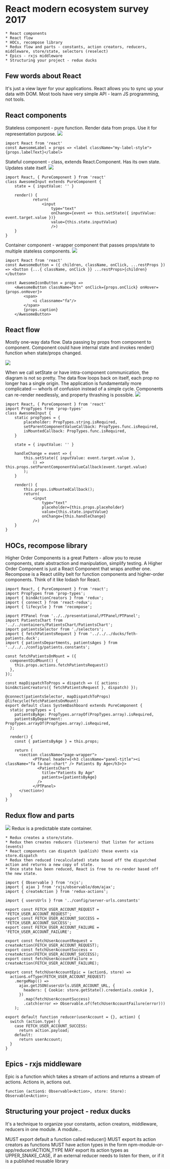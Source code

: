 # React modern ecosystem survey 2017

    * React components
    * React flow
    * HOCs, recompose library
    * Redux flow and parts - constants, action creators, reducers, middleware, store/state, selectors (reselect)
    * Epics - rxjs middleware
    * Structuring your project - redux ducks
    
## Few words about React
It's just a view layer for your applications. React allows you to sync up your data with DOM.
Most tools have very simple API - learn JS programming, not tools.

## React components
Stateless component - pure function. Render data from props. Use it for representation purpose.
![](./pictures/stateless-component.png)
````
import React from 'react'
const AwesomeLabel = props => <label className="my-label-style">{props.labelText}</label>
````
Stateful component - class, extends React.Component. Has its own state. Updates state itself.
![](./pictures/statefull-component.png)
```
import React, { PureComponent } from 'react'
class AwesomeInput extends PureComponent {
    state = { inputValue: '' }
    
    render() {         
            return(
                <input 
                    type="text"
                    onChange={event => this.setState({ inputValue: event.target.value })} 
                    value={this.state.inputValue}
                    />)
    }
}
```
Container component - wrapper component that passes props/state to multiple stateless components.
![](./pictures/container-component.png)
````
import React from 'react'
const AwesomeButton = ({ children, className, onClick, ...restProps }) => <button {...{ className, onClick }} ...restProps>{children}</button>

const AwesomeIconButton = props => 
    <AwesomeButton className="btn" onClick={props.onClick} onHover={props.onHover}>
        <span>
            <i classname="fa"/>
        </span>
        {props.caption}
    </AwesomeButton>
````       
## React flow 
Mostly one-way data flow. Data passing by props from component to component. 
Component could have internal state and invokes render() function when state/props changed.

![](./pictures/react-flow-props.png)

When we call setState or have intra-component communication, the diagram is not so pretty. The data flow loops back on itself, each prop no longer has a single origin. The application is fundamentally more complicated — whorls of confusion instead of a simple cycle. Components can re-render needlessly, and property thrashing is possible.
![](./pictures/react-flow-state.png)

````
import React, { PureComponent } from 'react'
import PropTypes from 'prop-types'
class AwesomeInput {
    static propTypes = {
        placeholder: PropTypes.string.isRequired,
        setParentComponentValueCallback: PropTypes.func.isRequired,
        isMountedCallback: PropTypes.func.isRequired,
    }
    
    state = { inputValue: '' }
    
    handleChange = event => {
        this.setState({ inputValue: event.target.value },
            () => this.props.setParentComponentValueCallback(event.target.value)
        );
    }
        
    render() {
        this.props.isMountedCallback();
        return(
            <input 
                type="text"
                placeholder={this.props.placeholder}
                value={this.state.inputValue}
                onChange={this.handleChange}                
            />)
    }
}
````
## HOCs, recompose library
Higher Order Components is a great Pattern - allow you to reuse components, state abstraction and manipulation, simplify testing. A Higher Order Component is just a React Component that wraps another one.
Recompose is a React utility belt for function components and higher-order components. Think of it like lodash for React.
```` 
import React, { PureComponent } from 'react';
import PropTypes from 'prop-types';
import { bindActionCreators } from 'redux';
import { connect } from 'react-redux';
import { lifecycle } from 'recompose';

import PTPanel from '../../presentational/PTPanel/PTPanel';
import PatientsChart from '../../containers/PatientsChart/PatientsChart';
import patientsSelector from './selectors';
import { fetchPatientsRequest } from '../../../ducks/feth-patients.duck';
import { patientsDepartments, patientsAges } from '../../../config/patients.constants';

const fetchPatientsOnMount = ({
  componentDidMount() {
    this.props.actions.fetchPatientsRequest()
  },
});

const mapDispatchToProps = dispatch => ({ actions: bindActionCreators({ fetchPatientsRequest }, dispatch) });

@connect(patientsSelector, mapDispatchToProps)
@lifecycle(fetchPatientsOnMount)
export default class SystemDashboard extends PureComponent {
  static propTypes = {
    patientsByAge: PropTypes.arrayOf(PropTypes.array).isRequired,
    patientsByDepartment: PropTypes.arrayOf(PropTypes.array).isRequired,
  };

  render() {
    const { patientsByAge } = this.props;

    return (
      <section className="page-wrapper">
            <PTPanel header={<h3 className="panel-title"><i className="fa fa-bar-chart" /> Patients By Age</h3>}>
              <PatientsChart
                title="Patients By Age"
                patients={patientsByAge}                
              />
            </PTPanel>
      </section>)
  }
}
````
## Redux flow and parts
![](./pictures/redux-flow.png)
Redux is a predictable state container.

    * Redux creates a store/state.
    * Redux then creates reducers (listeners) that listen for actions (events)
    * React components can dispatch (publish) these events via store.dispatch
    * Redux then reduced (recalculated) state based off the dispatched action and returns a new copy of state.
    * Once state has been reduced, React is free to re-render based off the new state.
    
````
import { Observable } from 'rxjs';
import { ajax } from 'rxjs/observable/dom/ajax';
import { createAction } from 'redux-actions';

import { usersUrls } from '../config/server-urls.constants'

export const FETCH_USER_ACCOUNT_REQUEST = 'FETCH_USER_ACCOUNT_REQUEST';
export const FETCH_USER_ACCOUNT_SUCCESS = 'FETCH_USER_ACCOUNT_SUCCESS';
export const FETCH_USER_ACCOUNT_FAILURE = 'FETCH_USER_ACCOUNT_FAILURE';

export const fetchUserAccountRequest = createAction(FETCH_USER_ACCOUNT_REQUEST);
export const fetchUserAccountSuccess = createAction(FETCH_USER_ACCOUNT_SUCCESS);
export const fetchUserAccountFailure = createAction(FETCH_USER_ACCOUNT_FAILURE);

export const fetchUserAccountEpic = (action$, store) =>
  action$.ofType(FETCH_USER_ACCOUNT_REQUEST)
    .mergeMap(() =>
      ajax.getJSON(usersUrls.USER_ACCOUNT_URL, {
        headers: { Cookie: store.getState().credentials.cookie },
      })
        .map(fetchUserAccountSuccess)
        .catch(error => Observable.of(fetchUserAccountFailure(error)))
    );

export default function reducer(userAccount = {}, action) {
  switch (action.type) {
    case FETCH_USER_ACCOUNT_SUCCESS:
      return action.payload;
    default:
      return userAccount;
  }
}
````
## Epics - rxjs middleware
Epic is a function which takes a stream of actions and returns a stream of actions. Actions in, actions out.
````
function (action$: Observable<Action>, store: Store): Observable<Action>;
````
## Structuring your project - redux ducks
It's a teсhnique to organize your constants, action creators, middleware, reducers in one module.
A module...

MUST export default a function called reducer()
MUST export its action creators as functions
MUST have action types in the form npm-module-or-app/reducer/ACTION_TYPE
MAY export its action types as UPPER_SNAKE_CASE, if an external reducer needs to listen for them, or if it is a published reusable library